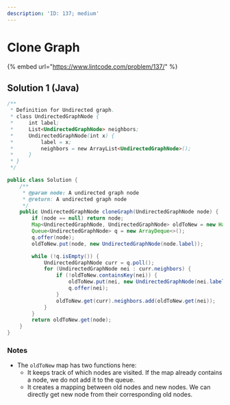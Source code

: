 ```yaml
---
description: 'ID: 137; medium'
---
```


# Clone Graph

{% embed url="https://www.lintcode.com/problem/137/" %}

## Solution 1 \(Java\)

```java
/**
 * Definition for Undirected graph.
 * class UndirectedGraphNode {
 *     int label;
 *     List<UndirectedGraphNode> neighbors;
 *     UndirectedGraphNode(int x) {
 *         label = x;
 *         neighbors = new ArrayList<UndirectedGraphNode>();
 *     }
 * }
 */

public class Solution {
    /**
     * @param node: A undirected graph node
     * @return: A undirected graph node
     */
    public UndirectedGraphNode cloneGraph(UndirectedGraphNode node) {
        if (node == null) return node;
        Map<UndirectedGraphNode, UndirectedGraphNode> oldToNew = new HashMap<>();
        Queue<UndirectedGraphNode> q = new ArrayDeque<>();
        q.offer(node);
        oldToNew.put(node, new UndirectedGraphNode(node.label));

        while (!q.isEmpty()) {
            UndirectedGraphNode curr = q.poll();
            for (UndirectedGraphNode nei : curr.neighbors) {
                if (!oldToNew.containsKey(nei)) {
                    oldToNew.put(nei, new UndirectedGraphNode(nei.label));
                    q.offer(nei);
                }
                oldToNew.get(curr).neighbors.add(oldToNew.get(nei));
            }
        }
        return oldToNew.get(node);
    }
}
```

### Notes

* The `oldToNew` map has two functions here:
  * It keeps track of which nodes are visited. If the map already contains a node, we do not add it to the queue.
  * It creates a mapping between old nodes and new nodes. We can directly get new node from their corresponding old nodes.

